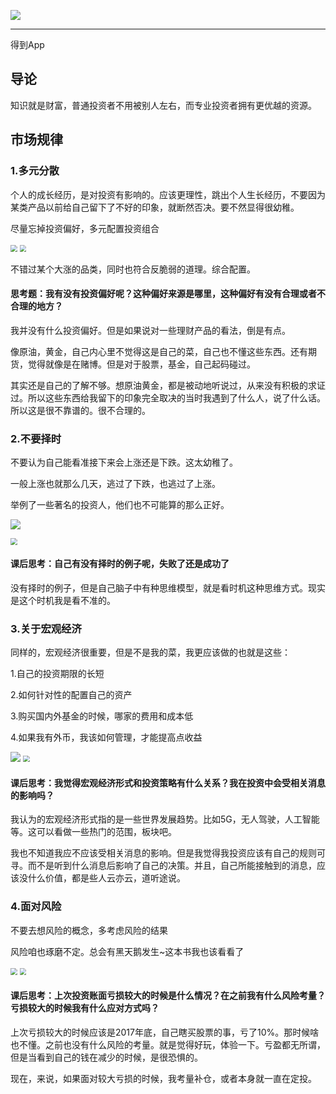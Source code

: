 ![](./../img/20200429225623.png)

-----------------------------------------------------------------

得到App

## 导论

知识就是财富，普通投资者不用被别人左右，而专业投资者拥有更优越的资源。

## 市场规律

### 1.多元分散

个人的成长经历，是对投资有影响的。应该更理性，跳出个人生长经历，不要因为某类产品以前给自己留下了不好的印象，就断然否决。要不然显得很幼稚。

尽量忘掉投资偏好，多元配置投资组合



<img src="./../img/20200501203549.png" style="zoom: 67%;" />

<img src="D:\keep_reading\Keep_reading\img\20200501203606.jpg" style="zoom:67%;" />

不错过某个大涨的品类，同时也符合反脆弱的道理。综合配置。

#### 思考题：我有没有投资偏好呢？这种偏好来源是哪里，这种偏好有没有合理或者不合理的地方？

我并没有什么投资偏好。但是如果说对一些理财产品的看法，倒是有点。

像原油，黄金，自己内心里不觉得这是自己的菜，自己也不懂这些东西。还有期货，觉得就像是在赌博。但是对于股票，基金，自己起码碰过。

其实还是自己的了解不够。想原油黄金，都是被动地听说过，从来没有积极的求证过。所以这些东西给我留下的印象完全取决的当时我遇到了什么人，说了什么话。所以这是很不靠谱的。很不合理的。



### 2.不要择时

不要认为自己能看准接下来会上涨还是下跌。这太幼稚了。

一般上涨也就那么几天，逃过了下跌，也逃过了上涨。

举例了一些著名的投资人，他们也不可能算的那么正好。

![](./../img/20200430125511.png)

<img src="./../img/20200430125306.jpg" style="zoom:67%;" />

#### 课后思考：自己有没有择时的例子呢，失败了还是成功了

没有择时的例子，但是自己脑子中有种思维模型，就是看时机这种思维方式。现实是这个时机我是看不准的。

### 3.关于宏观经济

同样的，宏观经济很重要，但是不是我的菜，我更应该做的也就是这些：

1.自己的投资期限的长短

2.如何针对性的配置自己的资产

3.购买国内外基金的时候，哪家的费用和成本低

4.如果我有外币，我该如何管理，才能提高点收益

<img src="./../img/20200430130556.png"  />

<img src="./../img/20200430130609.jpg" style="zoom:67%;" />

#### 课后思考：我觉得宏观经济形式和投资策略有什么关系？我在投资中会受相关消息的影响吗？

我认为的宏观经济形式指的是一些世界发展趋势。比如5G，无人驾驶，人工智能等。这可以看做一些热门的范围，板块吧。

我也不知道我应不应该受相关消息的影响。但是我觉得我投资应该有自己的规则可寻。而不是听到什么消息后影响了自己的决策。并且，自己所能接触到的消息，应该没什么价值，都是些人云亦云，道听途说。

### 4.面对风险

不要去想风险的概念，多考虑风险的结果

风险咱也琢磨不定。总会有黑天鹅发生~这本书我也该看看了

<img src="./../img/20200430223402.png" style="zoom:67%;" />

<img src="./../img/20200430223307.jpg" style="zoom:67%;" />

#### 课后思考：上次投资账面亏损较大的时候是什么情况？在之前我有什么风险考量？亏损较大的时候我有什么应对方式吗？

上次亏损较大的时候应该是2017年底，自己瞎买股票的事，亏了10%。那时候啥也不懂。之前也没有什么风险的考量。就是觉得好玩，体验一下。亏盈都无所谓，但是当看到自己的钱在减少的时候，是很恐惧的。

现在，来说，如果面对较大亏损的时候，我考量补仓，或者本身就一直在定投。